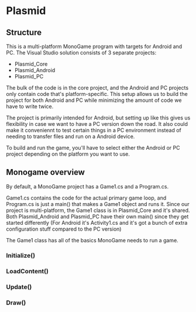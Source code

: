 # Plasmid

## Structure
This is a multi-platform MonoGame program with targets for Android and PC.
The Visual Studio solution consists of 3 separate projects:
* Plasmid_Core
* Plasmid_Android
* Plasmid_PC

The bulk of the code is in the core project, and the Android and PC projects only contain code that's platform-specific.
This setup allows us to build the project for both Android and PC while minimizing the amount of code we have to write twice.

The project is primarily intended for Android, but setting up like this gives us flexibility in case we want to have a PC version down the road. It also could make it conveniennt to test certain things in a PC environment instead of needing to transfer files and run on a Android device.

To build and run the game, you'll have to select either the Android or PC project depending on the platform you want to use.

## Monogame overview

By default, a MonoGame project has a Game1.cs and a Program.cs.

Game1.cs contains the code for the actual primary game loop, and Program.cs is just a main() that makes a Game1 object and runs it. Since our project is multi-platform, the Game1 class is in Plasmid_Core and it's shared. Both Plasmid_Android and Plasmid_PC have their own main() since they get started differently (For Android it's Activity1.cs and it's got a bunch of extra configuration stuff compared to the PC version)

The Game1 class has all of the basics MonoGame needs to run a game.

### Initialize()
### LoadContent()
### Update()
### Draw()
